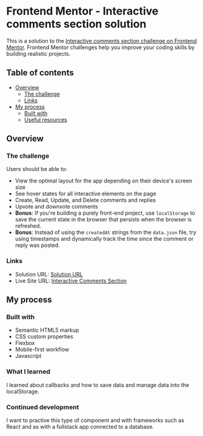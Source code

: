 # Frontend Mentor - Interactive comments section solution

This is a solution to the [Interactive comments section challenge on Frontend Mentor](https://www.frontendmentor.io/challenges/interactive-comments-section-iG1RugEG9). Frontend Mentor challenges help you improve your coding skills by building realistic projects.

## Table of contents

- [Overview](#overview)
  - [The challenge](#the-challenge)
  - [Links](#links)
- [My process](#my-process)
  - [Built with](#built-with)
  - [Useful resources](#useful-resources)

## Overview

### The challenge

Users should be able to:

- View the optimal layout for the app depending on their device's screen size
- See hover states for all interactive elements on the page
- Create, Read, Update, and Delete comments and replies
- Upvote and downvote comments
- **Bonus**: If you're building a purely front-end project, use `localStorage` to save the current state in the browser that persists when the browser is refreshed.
- **Bonus**: Instead of using the `createdAt` strings from the `data.json` file, try using timestamps and dynamically track the time since the comment or reply was posted.

### Links

- Solution URL: [Solution URL](https://www.frontendmentor.io/solutions/interactive-comments-section-vanilla-js-gBHlV4-2x7)
- Live Site URL: [Interactive Comments Section](https://rojasmart.github.io/interactive-comments-section/)

## My process

### Built with

- Semantic HTML5 markup
- CSS custom properties
- Flexbox
- Mobile-first workflow
- Javascript

### What I learned

I learned about callbacks and how to save data and manage data into the localStorage.

### Continued development

I want to practive this type of component and with frameworks such as React and as with a fullstack app connected to a database.
